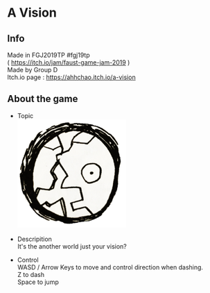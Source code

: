 # A Vision

## Info
Made in FGJ2019TP #fgj19tp  
( https://itch.io/jam/faust-game-jam-2019 )  
Made by Group D     
Itch.io page : https://ahhchao.itch.io/a-vision  

## About the game
+ Topic  
<img src="/Image/Topic.png" width="250" height="250"></img>

+ Descripition  
It's the another world just your vision?

+ Control  
WASD / Arrow Keys to move and control direction when dashing.  
Z to dash  
Space to jump  